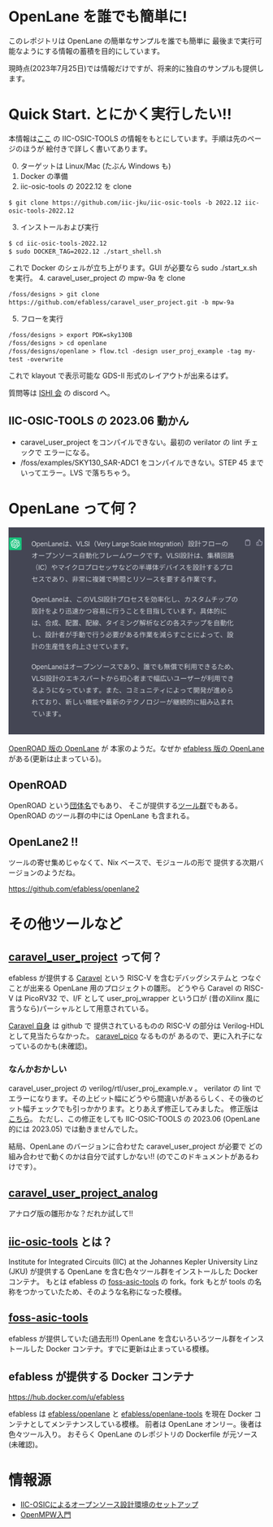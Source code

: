 # OpenLane を誰でも簡単に!
このレポジトリは OpenLane の簡単なサンプルを誰でも簡単に
最後まで実行可能なようにする情報の蓄積を目的にしています。

現時点(2023年7月25日)では情報だけですが、将来的に独自のサンプルも提供します。

# Quick Start. とにかく実行したい!!
本情報は[ここ](https://note.com/akira_tsuchiya/n/nf770aa77b785)
の IIC-OSIC-TOOLS の情報をもとにしています。手順は先のページのほうが
絵付きで詳しく書いてあります。

0. ターゲットは Linux/Mac (たぶん Windows も)
1. Docker の準備
2. iic-osic-tools の 2022.12 を clone
```
$ git clone https://github.com/iic-jku/iic-osic-tools -b 2022.12 iic-osic-tools-2022.12
```
3. インストールおよび実行
```
$ cd iic-osic-tools-2022.12
$ sudo DOCKER_TAG=2022.12 ./start_shell.sh
```
これで Docker のシェルが立ち上がります。GUI が必要なら sudo ./start_x.sh を実行。
4. caravel_user_project の mpw-9a を clone
```
/foss/designs > git clone https://github.com/efabless/caravel_user_project.git -b mpw-9a
```
5. フローを実行
```
/foss/designs > export PDK=sky130B
/foss/designs > cd openlane
/foss/designs/openlane > flow.tcl -design user_proj_example -tag my-test -overwrite
```
これで klayout で表示可能な GDS-II 形式のレイアウトが出来るはず。

質問等は [ISHI 会](https://ishi-kai.org/) の discord へ。

## IIC-OSIC-TOOLS の 2023.06 動かん
- caravel_user_project をコンパイルできない。最初の verilator の lint チェックで
エラーになる。
- /foss/examples/SKY130_SAR-ADC1 をコンパイルできない。STEP 45 までいってエラー。LVS で落ちちゃう。

# OpenLane って何？
![ChatGPT が語る OpenLane](./ChatGPTOpenLane.png)

[OpenROAD 版の OpenLane](https://github.com/The-OpenROAD-Project/OpenLane) が
本家のようだ。なぜか [efabless 版の OpenLane](https://github.com/efabless/OpenLane) がある(更新は止まっている)。

## OpenROAD
OpenROAD という[団体名](https://theopenroadproject.org/)でもあり、
そこが提供する[ツール群](https://github.com/The-OpenROAD-Project/OpenROAD)でもある。OpenROAD のツール群の中には OpenLane も含まれる。

## OpenLane2 !!
ツールの寄せ集めじゃなくて、Nix ベースで、モジュールの形で
提供する次期バージョンのようだね。

https://github.com/efabless/openlane2

# その他ツールなど
## [caravel_user_project](https://github.com/efabless/caravel_user_project) って何？
efabless が提供する [Caravel](https://caravel-harness.readthedocs.io/en/latest/index.html) という RISC-V を含むデバッグシステムと
つなぐことが出来る OpenLane 用のプロジェクトの雛形。
どうやら Caravel の RISC-V は PicoRV32 で、I/F として
user_proj_wrapper という口が
(昔のXilinx 風に言うなら)パーシャルとして用意されている。

[Caravel 自身](https://github.com/efabless/caravel) は github で
提供されているものの RISC-V の部分は Verilog-HDL として見当たらなかった。
[caravel_pico](https://github.com/efabless/caravel_pico) なるものが
あるので、更に入れ子になっているのかも(未確認)。

### なんかおかしい
caravel_user_project の verilog/rtl/user_proj_example.v 。
verilator の lint でエラーになります。その上ビット幅にどうやら間違いがあるらしく、その後のビット幅チェックでも引っかかります。とりあえず修正してみました。
修正版は[こちら](https://github.com/ryos36/caravel_user_project)。
ただし、この修正をしても IIC-OSIC-TOOLS の 2023.06 (OpenLane 的には 2023.05) では動きませんでした。

結局、OpenLane のバージョンに合わせた caravel_user_project が必要で
どの組み合わせで動くのかは自分で試すしかない!!
(のでこのドキュメントがあるわけです）。

## [caravel_user_project_analog](https://github.com/efabless/caravel_user_project_analog)
アナログ版の雛形かな？だれか試して!!

## [iic-osic-tools](https://github.com/iic-jku/iic-osic-tools) とは？
Institute for Integrated Circuits (IIC) at the Johannes Kepler University Linz (JKU) が提供する OpenLane を含む色々ツール群をインストールした Docker コンテナ。
もとは efabless の [foss-asic-tools](https://github.com/efabless/foss-asic-tools) の fork。fork もとが tools の名称をつかっていたため、そのような名称になった模様。

## [foss-asic-tools](https://github.com/efabless/foss-asic-tools)
efabless が提供していた(過去形!!) OpenLane を含むいろいろツール群をインストールした Docker コンテナ。すでに更新は止まっている模様。

## efabless が提供する Docker コンテナ
https://hub.docker.com/u/efabless

efabless は [efabless/openlane](https://hub.docker.com/r/efabless/openlane) と
[efabless/openlane-tools](https://hub.docker.com/r/efabless/openlane-tools)
を現在 Docker コンテナとしてメンテナンスしている模様。
前者は OpenLane オンリー。後者は色々ツール入り。
おそらく OpenLane のレポジトリの Dockerfile が元ソース(未確認)。

# 情報源
- [IIC-OSICによるオープンソース設計環境のセットアップ](https://note.com/akira_tsuchiya/n/nf770aa77b785)
- [OpenMPW入門](https://vlsi.jp/OpenMPW.html)
